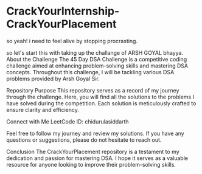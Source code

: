 # CrackYourInternship-CrackYourPlacement


so yeah!
i need to feel alive by stopping procrasting.

so let's start this with taking up the challange of ARSH GOYAL bhayya.
About the Challenge
The 45 Day DSA Challenge is a competitive coding challenge aimed at enhancing problem-solving skills and mastering DSA concepts. Throughout this challenge, I will be tackling various DSA problems provided by Arsh Goyal Sir.

Repository Purpose
This repository serves as a record of my journey through the challenge. Here, you will find all the solutions to the problems I have solved during the competition. Each solution is meticulously crafted to ensure clarity and efficiency.


Connect with Me
LeetCode ID: chidurulasiddarth

Feel free to follow my journey and review my solutions. If you have any questions or suggestions, please do not hesitate to reach out.

Conclusion
The CrackYourPlacement repository is a testament to my dedication and passion for mastering DSA. I hope it serves as a valuable resource for anyone looking to improve their problem-solving skills.
